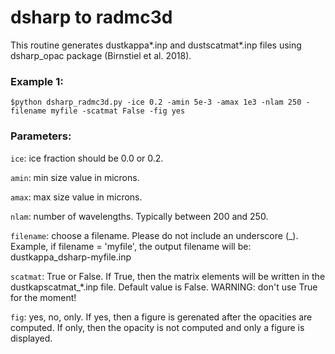 # dsharp to radmc3d

This routine generates dustkappa*.inp and dustscatmat*.inp files using dsharp_opac package (Birnstiel et al. 2018).

### Example 1:

```
$python dsharp_radmc3d.py -ice 0.2 -amin 5e-3 -amax 1e3 -nlam 250 -filename myfile -scatmat False -fig yes
``` 

### Parameters:
```ice```: ice fraction should be 0.0 or 0.2.

```amin```: min size value in microns.

```amax```: max size value in microns.

```nlam```: number of wavelengths. Typically between 200 and 250.

```filename```: choose a filename. Please do not include an underscore (_). Example, if filename = 'myfile', the output filename will be: dustkappa_dsharp-myfile.inp 

```scatmat```: True or False. If True, then the matrix elements will be written in the dustkapscatmat_*.inp file. Default value is False. WARNING: don't use True for the moment!

```fig```: yes, no, only. If yes, then a figure is gerenated after the opacities are computed. If only, then the opacity is not computed and only a figure is displayed.
